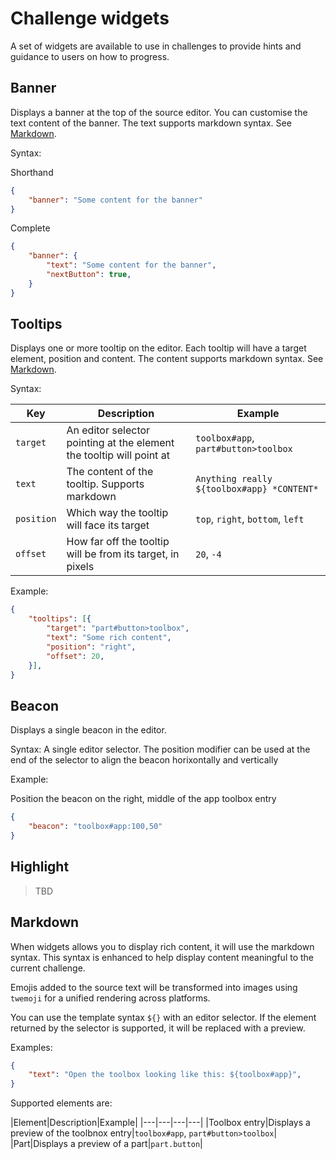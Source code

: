 # Challenge widgets

A set of widgets are available to use in challenges to provide hints and guidance to users on how to progress.

## Banner

Displays a banner at the top of the source editor. You can customise the text content of the banner. The text supports markdown syntax. See [Markdown](#Markdown).

Syntax:

Shorthand
```json
{
    "banner": "Some content for the banner"
}
```

Complete
```json
{
    "banner": {
        "text": "Some content for the banner",
        "nextButton": true,
    }
}
```

## Tooltips

Displays one or more tooltip on the editor. Each tooltip will have a target element, position and content. The content supports markdown syntax. See [Markdown](#Markdown).

Syntax:

|Key|Description|Example|
|---|---|---|
|`target`|An editor selector pointing at the element the tooltip will point at|`toolbox#app`, `part#button>toolbox`|
|`text`|The content of the tooltip. Supports markdown|`Anything really ${toolbox#app} *CONTENT*`|
|`position`|Which way the tooltip will face its target|`top`, `right`, `bottom`, `left`|
|`offset`|How far off the tooltip will be from its target, in pixels|`20`, `-4`|

Example:

```json
{
    "tooltips": [{
        "target": "part#button>toolbox",
        "text": "Some rich content",
        "position": "right",
        "offset": 20,
    }],
}
```

## Beacon

Displays a single beacon in the editor.

Syntax: A single editor selector. The position modifier can be used at the end of the selector to align the beacon horixontally and vertically

Example:

Position the beacon on the right, middle of the app toolbox entry
```json
{
    "beacon": "toolbox#app:100,50"
}
```

## Highlight
 > TBD
## Markdown

When widgets allows you to display rich content, it will use the markdown syntax. This syntax is enhanced to help display content meaningful to the current challenge.

Emojis added to the source text will be transformed into images using `twemoji` for a unified rendering across platforms.

You can use the template syntax `${}` with an editor selector. If the element returned by the selector is supported, it will be replaced with a preview.

Examples: 

```json
{
    "text": "Open the toolbox looking like this: ${toolbox#app}",
}
```

Supported elements are:

|Element|Description|Example|
|---|---|---|---|
|Toolbox entry|Displays a preview of the toolbnox entry|`toolbox#app`, `part#button>toolbox`|
|Part|Displays a preview of a part|`part.button`|
